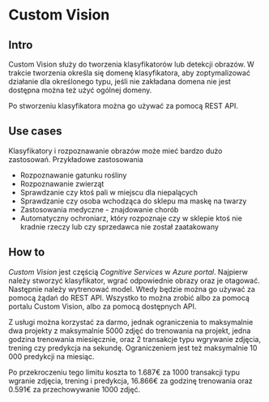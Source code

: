 # Custom Vision

## **Intro**
Custom Vision służy do tworzenia klasyfikatorów lub detekcji obrazów. W trakcie tworzenia określa się domenę klasyfikatora, aby zoptymalizować działanie dla określonego typu, jeśli nie zakładana domena nie jest dostępna można też użyć ogólnej domeny.

Po stworzeniu klasyfikatora można go używać za pomocą REST API.

## **Use cases**
Klasyfikatory i rozpoznawanie obrazów może mieć bardzo dużo zastosowań. Przykładowe zastosowania
* Rozpoznawanie gatunku rośliny
* Rozpoznawanie zwierząt
* Sprawdzanie czy ktoś pali w miejscu dla niepalących
* Sprawdzanie czy osoba wchodząca do sklepu ma maskę na twarzy
* Zastosowania medyczne - znajdowanie chorób
* Automatyczny ochroniarz, który rozpoznaje czy w sklepie ktoś nie kradnie rzeczy lub czy sprzedawca nie został zaatakowany

## **How to**
_Custom Vision_ jest częścią _Cognitive Services_ w _Azure portal_. Najpierw należy stworzyć klasyfikator, wgrać odpowiednie obrazy oraz je otagować. Następnie należy wytrenować model. Wtedy będzie można go używać za pomocą żądań do REST API. Wszystko to można zrobić albo za pomocą portalu Custom Vision, albo za pomocą dostępnych API.

Z usługi można korzystać za darmo, jednak ograniczenia to maksymalnie dwa projekty z maksymalnie 5000 zdjęć do trenowania na projekt, jedna godzina trenowania miesięcznie, oraz 2 transakcje typu wgrywanie zdjęcia, trening czy predykcja na sekundę. Ograniczeniem jest też maksymalnie 10 000 predykcji na miesiąc.

Po przekroczeniu tego limitu koszta to 1.687€ za 1000 transakcji typu wgranie zdjęcia, trening i predykcja, 16.866€ za godzinę trenowania oraz 0.591€ za przechowywanie 1000 zdjęć.
